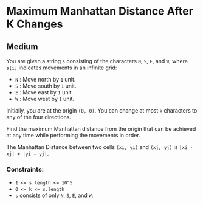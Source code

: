 # Maximum Manhattan Distance After K Changes

## Medium

You are given a string `s` consisting of the characters `N`, `S`, `E`, and `W`, where `s[i]` indicates movements in an
infinite grid:

- `N` : Move north by `1` unit.
- `S` : Move south by `1` unit.
- `E` : Move east by `1` unit.
- `W` : Move west by `1` unit.

Initially, you are at the origin `(0, 0)`. You can change at most `k` characters to any of the four directions.

Find the maximum Manhattan distance from the origin that can be achieved at any time while performing the movements in
order.

The Manhattan Distance between two cells `(xi, yi)` and `(xj, yj)` is `|xi - xj| + |yi - yj|`.

### Constraints:

- `1 <= s.length <= 10^5`
- `0 <= k <= s.length`
- `s` consists of only `N`, `S`, `E`, and `W`.
